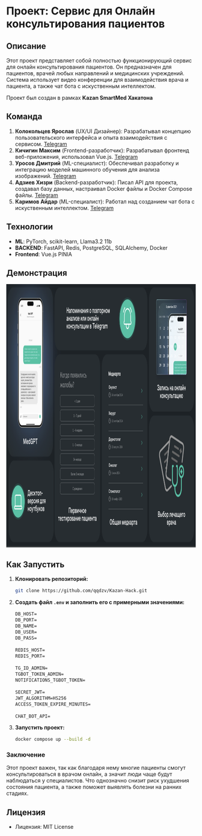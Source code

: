 
# **Проект: Сервис для Онлайн консультирования пациентов**

## **Описание**
Этот проект представляет собой полностью функционирующий сервис для онлайн консультирования пациентов. Он предназначен для пациентов, врачей любых направлений и медицинских учреждений. Система использует видео конференции для взаимодействия врача и пациента, а также чат бота с искуственным интеллектом.

Проект был создан в рамках **Kazan SmartMed Хакатона**

## **Команда**
1. **Колокольцев Ярослав** (UX/UI Дизайнер): Разрабатывал концепцию пользовательского интерфейса и опыта взаимодействия с сервисом. [Telegram](https://t.me/whatthebooff)
2. **Кичигин Максим** (Frontend-разработчик): Разрабатывал фронтенд веб-приложения, использовал Vue.js. [Telegram](https://t.me/maks_kich)
3. **Уросов Дмитрий** (ML-специалист): Обеспечивал разработку и интеграцию моделей машинного обучения для анализа изображений. [Telegram](https://t.me/dmmmit)
4. **Адзиев Хизри** (Backend-разработчик): Писал API для проекта, создавал базу данных, настраивал Docker файлы и Docker Compose файлы. [Telegram](https://t.me/zhinkinzver)
5. **Каримов Айдар** (ML-специалист): Работал над созданием чат бота с искуственным интеллектом. [Telegram](https://t.me/aidarkarimovvw)

## **Технологии**
- **ML**: PyTorch, scikit-learn, Llama3.2 11b
- **BACKEND**: FastAPI, Redis, PostgreSQL, SQLAlchemy, Docker
- **Frontend**: Vue.js PINIA

## **Демонстрация**
<img src="images/image4.png" alt="Презентация" width="1000" height="700">

## **Как Запустить**

1. **Клонировать репозиторий:**
   ```bash
   git clone https://github.com/qqdzv/Kazan-Hack.git
   ```

2. **Создать файл `.env` и заполнить его с примерными значениями:**
   ```plaintext
   DB_HOST=
   DB_PORT=
   DB_NAME=
   DB_USER=
   DB_PASS=

   REDIS_HOST=
   REDIS_PORT=

   TG_ID_ADMIN=
   TGBOT_TOKEN_ADMIN=
   NOTIFICATIONS_TGBOT_TOKEN=

   SECRET_JWT=
   JWT_ALGORITHM=HS256
   ACCESS_TOKEN_EXPIRE_MINUTES=

   CHAT_BOT_API=
   ```

3. **Запустить проект:**
   ```bash
   docker compose up --build -d
   ```

### **Заключение**

Этот проект важен, так как благодаря нему многие пациенты смогут консультироваться в врачом онлайн, а значит люди чаще будут наблюдаться у специалистов. Что однозначно снизит риск ухудшения состояния пациента, а также поможет выявлять болезни на ранних стадиях. 

## **Лицензия**
- Лицензия: MIT License



